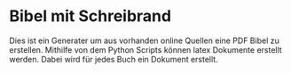 # Bibel mit Schreibrand

Dies ist ein Generater um aus vorhanden online Quellen eine PDF Bibel zu erstellen. Mithilfe von dem Python Scripts können latex Dokumente erstellt werden. Dabei wird für jedes Buch ein Dokument erstellt.
